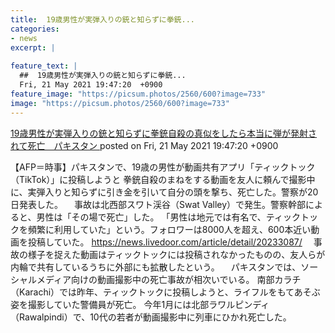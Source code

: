 ```yaml
---
title:  19歳男性が実弾入りの銃と知らずに拳銃...
categories:
- news
excerpt: |
  
feature_text: |
  ##  19歳男性が実弾入りの銃と知らずに拳銃...
  Fri, 21 May 2021 19:47:20  +0900
feature_image: "https://picsum.photos/2560/600?image=733"
image: "https://picsum.photos/2560/600?image=733"
---
```


[ 19歳男性が実弾入りの銃と知らずに拳銃自殺の真似をしたら本当に弾が発射されて死亡　パキスタン ](https://rosie.5ch.net/test/read.cgi/liveplus/1621594040/)
posted on Fri, 21 May 2021 19:47:20  +0900

<!--more-->

【AFP＝時事】パキスタンで、19歳の男性が動画共有アプリ「ティックトック（TikTok）」に投稿しようと 拳銃自殺のまねをする動画を友人に頼んで撮影中に、実弾入りと知らずに引き金を引いて自分の頭を撃ち、死亡した。警察が20日発表した。 　事故は北西部スワト渓谷（Swat Valley）で発生。警察幹部によると、男性は「その場で死亡」した。 「男性は地元では有名で、ティックトックを頻繁に利用していた」という。フォロワーは8000人を超え、600本近い動画を投稿していた。 https://news.livedoor.com/article/detail/20233087/ 　事故の様子を捉えた動画はティックトックには投稿されなかったものの、友人らが内輪で共有しているうちに外部にも拡散したという。 　パキスタンでは、ソーシャルメディア向けの動画撮影中の死亡事故が相次いでいる。 南部カラチ（Karachi）では昨年、ティックトックに投稿しようと、ライフルをもてあそぶ姿を撮影していた警備員が死亡。 今年1月には北部ラワルピンディ（Rawalpindi）で、10代の若者が動画撮影中に列車にひかれ死亡した。
